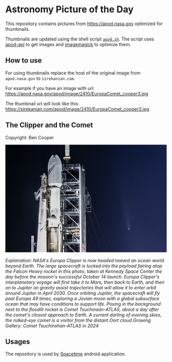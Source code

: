 # Astronomy Picture of the Day

This repository contains pictures from https://apod.nasa.gov optimized for thumbnails.

Thumbnails are updated using the shell script [`apod.sh`](apod.sh). The script
uses [apod-api](https://github.com/nasa/apod-api) to get images and [imagemagick](https://imagemagick.org) to
optimize them.

## How to use

For using thumbnails replace the host of the original image from `apod.nasa.gov` to `sirekanian.com`.

For example if you have an image with url:<br>
https://apod.nasa.gov/apod/image/2410/EuropaComet_cooper3.jpg

The thumbnail url will look like this:<br>
https://sirekanian.com/apod/image/2410/EuropaComet_cooper3.jpg

## The Clipper and the Comet

Copyright: Ben Cooper

[![the picture of the day][1]][2]

_Explanation: NASA's Europa Clipper is now headed toward an ocean world beyond Earth. The large spacecraft is tucked into the payload fairing atop the Falcon Heavy rocket in this photo, taken at Kennedy Space Center the day before the mission's successful October 14 launch. Europa Clipper's interplanetary voyage will first take it to Mars, then back to Earth, and then on to Jupiter on gravity assist trajectories that will allow it to enter orbit around Jupiter in April 2030. Once orbiting Jupiter, the spacecraft will fly past Europa 49 times, exploring a Jovian moon with a global subsurface ocean that may have conditions to support life. Posing in the background next to the floodlit rocket is Comet Tsuchinsan-ATLAS, about a day after the comet's closest approach to Earth. A current darling of evening skies, the naked-eye comet is a visitor from the distant Oort cloud  Growing Gallery: Comet Tsuchinshan-ATLAS in 2024_

## Usages

The repository is used by [Spacetime][3] android application.

[1]: image/2410/EuropaComet_cooper3.jpg

[2]: https://apod.nasa.gov/apod/image/2410/EuropaComet_cooper3.jpg

[3]: https://github.com/sirekanian/spacetime
